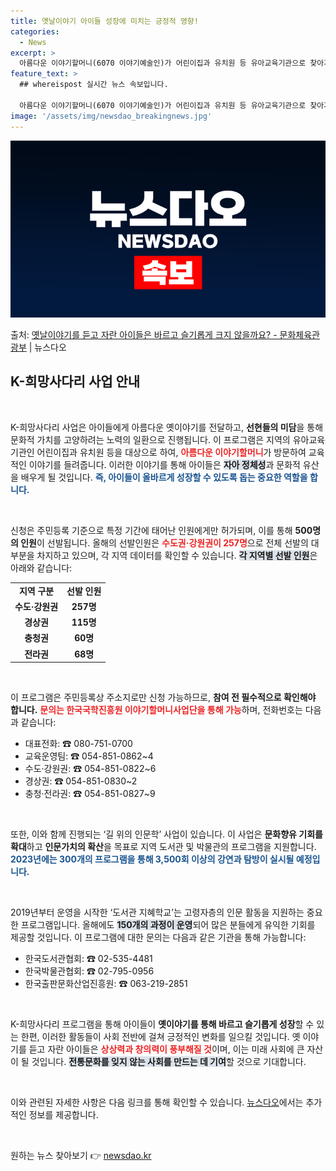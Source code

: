 ```yaml
---
title: 옛날이야기 아이들 성장에 미치는 긍정적 영향!
categories:
  - News
excerpt: >
  아름다운 이야기할머니(6070 이야기예술인)가 어린이집과 유치원 등 유아교육기관으로 찾아가 우리의 옛이야기와…
feature_text: >
  ## whereispost 실시간 뉴스 속보입니다.

  아름다운 이야기할머니(6070 이야기예술인)가 어린이집과 유치원 등 유아교육기관으로 찾아가 우리의 옛이야기와…
image: '/assets/img/newsdao_breakingnews.jpg'
---
```


![뉴스다오 속보](/assets/img/newsdao_breakingnews.jpg)

<p>출처: <a href="https://newsdao.kr/2565" rel="dofollow">옛날이야기를 듣고 자란 아이들은 바르고 슬기롭게 크지 않을까요? - 문화체육관광부</a> | 뉴스다오</p>

<h2 data-ke-size="size26">K-희망사다리 사업 안내</h2>

<p data-ke-size="size16">&nbsp;</p>

K-희망사다리 사업은 아이들에게 아름다운 옛이야기를 전달하고, <b>선현들의 미담</b>을 통해 문화적 가치를 고양하려는 노력의 일환으로 진행됩니다. 이 프로그램은 지역의 유아교육기관인 어린이집과 유치원 등을 대상으로 하여, <b><span style="color: #ee2323;">아름다운 이야기할머니</span></b>가 방문하여 교육적인 이야기를 들려줍니다. 이러한 이야기를 통해 아이들은 <b><span style="background-color: #21538527;">자아 정체성</span></b>과 문화적 유산을 배우게 될 것입니다. <b><span style="color: #1a5490;">즉, 아이들이 올바르게 성장할 수 있도록 돕는 중요한 역할을 합니다.</span></b>

<p data-ke-size="size16">&nbsp;</p>

신청은 주민등록 기준으로 특정 기간에 태어난 인원에게만 허가되며, 이를 통해 <b>500명의 인원</b>이 선발됩니다. 올해의 선발인원은 <b><span style="color: #ee2323;">수도권·강원권이 257명</span></b>으로 전체 선발의 대부분을 차지하고 있으며, 각 지역 데이터를 확인할 수 있습니다. <b><span style="background-color: #21538527;">각 지역별 선발 인원</span></b>은 아래와 같습니다:

<table style="width:100%; border-collapse:collapse;">
  <tr>
    <td style="text-align: center; height: 17px;"><b>지역 구분</b></td>
    <td style="text-align: center; height: 17px;"><b>선발 인원</b></td>
  </tr>
  <tr>
    <td style="text-align: center; height: 17px;"><b>수도·강원권</b></td>
    <td style="text-align: center; height: 17px;"><b>257명</b></td>
  </tr>
  <tr>
    <td style="text-align: center; height: 17px;"><b>경상권</b></td>
    <td style="text-align: center; height: 17px;"><b>115명</b></td>
  </tr>
  <tr>
    <td style="text-align: center; height: 17px;"><b>충청권</b></td>
    <td style="text-align: center; height: 17px;"><b>60명</b></td>
  </tr>
  <tr>
    <td style="text-align: center; height: 17px;"><b>전라권</b></td>
    <td style="text-align: center; height: 17px;"><b>68명</b></td>
  </tr>
</table>

<p data-ke-size="size16">&nbsp;</p>

이 프로그램은 주민등록상 주소지로만 신청 가능하므로, <b>참여 전 필수적으로 확인해야 합니다.</b> <b><span style="color: #ee2323;">문의는 한국국학진흥원 이야기할머니사업단을 통해 가능</span></b>하며, 전화번호는 다음과 같습니다:

<ul>
  <li>대표전화: ☎ 080-751-0700</li>
  <li>교육운영팀: ☎ 054-851-0862~4</li>
  <li>수도·강원권: ☎ 054-851-0822~6</li>
  <li>경상권: ☎ 054-851-0830~2</li>
  <li>충청·전라권: ☎ 054-851-0827~9</li>
</ul>

<p data-ke-size="size16">&nbsp;</p>

또한, 이와 함께 진행되는 ‘길 위의 인문학’ 사업이 있습니다. 이 사업은 <b>문화향유 기회를 확대</b>하고 <b>인문가치의 확산</b>을 목표로 지역 도서관 및 박물관의 프로그램을 지원합니다. <b><span style="color: #1a5490;">2023년에는 300개의 프로그램을 통해 3,500회 이상의 강연과 탐방이 실시될 예정입니다.</span></b>

<p data-ke-size="size16">&nbsp;</p>

2019년부터 운영을 시작한 ‘도서관 지혜학교’는 고령자층의 인문 활동을 지원하는 중요한 프로그램입니다. 올해에도 <b><span style="background-color: #21538527;">150개의 과정이 운영</span></b>되어 많은 분들에게 유익한 기회를 제공할 것입니다. 이 프로그램에 대한 문의는 다음과 같은 기관을 통해 가능합니다:

<ul>
  <li>한국도서관협회: ☎ 02-535-4481</li>
  <li>한국박물관협회: ☎ 02-795-0956</li>
  <li>한국출판문화산업진흥원: ☎ 063-219-2851</li>
</ul>

<p data-ke-size="size16">&nbsp;</p>

K-희망사다리 프로그램을 통해 아이들이 <b>옛이야기를 통해 바르고 슬기롭게 성장</b>할 수 있는 한편, 이러한 활동들이 사회 전반에 걸쳐 긍정적인 변화를 일으킬 것입니다. 옛 이야기를 듣고 자란 아이들은 <b><span style="color: #ee2323;">상상력과 창의력이 풍부해질 것</span></b>이며, 이는 미래 사회에 큰 자산이 될 것입니다. <b><span style="background-color: #21538527;">전통문화를 잊지 않는 사회를 만드는 데 기여</span></b>할 것으로 기대합니다.

<p data-ke-size="size16">&nbsp;</p>

이와 관련된 자세한 사항은 다음 링크를 통해 확인할 수 있습니다. [뉴스다오](https://newsdao.kr/2565)에서는 추가적인 정보를 제공합니다.

<p data-ke-size="size16">&nbsp;</p> 

원하는 뉴스 찾아보기 👉 <a href="https://newsdao.kr" rel="dofollow">newsdao.kr</a>


